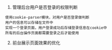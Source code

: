 1. 管理后台用户是否登录的权限判断
  ```
使用cookie-parser模块，对用户是否登录做判断
用户的信息可以存储在文件中
实现一个登录页面，用户登录成功后存储登录信息在cookie中
所有的后台操作页面都需要登录之后才能使用

  ```
2. 前台展示页面效果的优化
